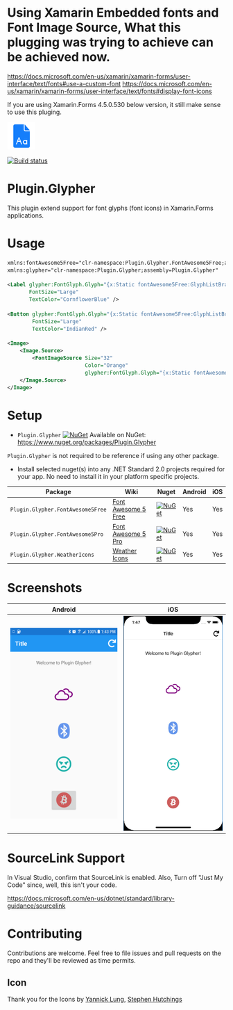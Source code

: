 # Using Xamarin Embedded fonts and Font Image Source, What this plugging was trying to achieve can be achieved now. 

https://docs.microsoft.com/en-us/xamarin/xamarin-forms/user-interface/text/fonts#use-a-custom-font
https://docs.microsoft.com/en-us/xamarin/xamarin-forms/user-interface/text/fonts#display-font-icons

If you are using Xamarin.Forms 4.5.0.530 below version, it still make sense to use this pluging. 

<img src="screenshots/icon.png" alt="icon" width="64px" >

[![Build status](https://ci.appveyor.com/api/projects/status/t28ovdlfdb1hmoys?svg=true)](https://ci.appveyor.com/project/tmt242001/plugin-glypher)

# Plugin.Glypher
This plugin extend support for font glyphs (font icons) in Xamarin.Forms applications.

# Usage

```XML
xmlns:fontAwesome5Free="clr-namespace:Plugin.Glypher.FontAwesome5Free;assembly=Plugin.Glypher.FontAwesome5Free"
xmlns:glypher="clr-namespace:Plugin.Glypher;assembly=Plugin.Glypher"

<Label glypher:FontGlyph.Glyph="{x:Static fontAwesome5Free:GlyphListBrand.Fab_Bluetooth}"
       FontSize="Large"
       TextColor="CornflowerBlue" />
       
<Button glypher:FontGlyph.Glyph="{x:Static fontAwesome5Free:GlyphListBrand.Fab_Bitcoin}"
        FontSize="Large"
        TextColor="IndianRed" />

<Image>
    <Image.Source>
        <FontImageSource Size="32" 
                         Color="Orange" 
                         glypher:FontGlyph.Glyph="{x:Static fontAwesome5Free:GlyphListRegular.Far_Bell_Slash}" />
    </Image.Source>
</Image>
```       

# Setup

- `Plugin.Glypher` [![NuGet](https://img.shields.io/nuget/v/Plugin.Glypher.svg?label=NuGet)](https://www.nuget.org/packages/Plugin.Glypher/) Available on NuGet: https://www.nuget.org/packages/Plugin.Glypher

`Plugin.Glypher` is not required to be reference if using any other package.
- Install selected nuget(s) into any .NET Standard 2.0 projects required for your app. No need to install it in your platform specific projects.

|Package|Wiki|Nuget|Android|iOS|
|-------|----|-----|-------|---| 
|`Plugin.Glypher.FontAwesome5Free`|[Font Awesome 5 Free](../../wiki/Font-Awesome-5-Free)|[![NuGet](https://img.shields.io/nuget/v/Plugin.Glypher.FontAwesome5Free.svg?label=NuGet)](https://www.nuget.org/packages/Plugin.Glypher.FontAwesome5Free/)|Yes|Yes|
|`Plugin.Glypher.FontAwesome5Pro`|[Font Awesome 5 Pro](../../wiki/Font-Awesome-5-Pro)|[![NuGet](https://img.shields.io/nuget/v/Plugin.Glypher.FontAwesome5Pro.svg?label=NuGet)](https://www.nuget.org/packages/Plugin.Glypher.FontAwesome5Pro/)|Yes|Yes|
|`Plugin.Glypher.WeatherIcons`|[Weather Icons](../../wiki/Weather-Icons)|[![NuGet](https://img.shields.io/nuget/v/Plugin.Glypher.WeatherIcons.svg?label=NuGet)](https://www.nuget.org/packages/Plugin.Glypher.WeatherIcons/)|Yes|Yes|

# Screenshots

|Android|iOS|
|-------|---| 
|<img src="screenshots/android.png" alt="android" width="512px" >|<img src="screenshots/iOS.png" alt="ios" width="512px" >|

# SourceLink Support

In Visual Studio, confirm that SourceLink is enabled. 
Also, Turn off "Just My Code" since, well, this isn't your code.

https://docs.microsoft.com/en-us/dotnet/standard/library-guidance/sourcelink

# Contributing

Contributions are welcome.  Feel free to file issues and pull requests on the repo and they'll be reviewed as time permits.

## Icon

Thank you for the Icons by [Yannick Lung](https://www.iconfinder.com/icons/314770/document_font_icon), [Stephen Hutchings](https://www.iconfinder.com/icons/216467/partly_sunny_weather_icon)
